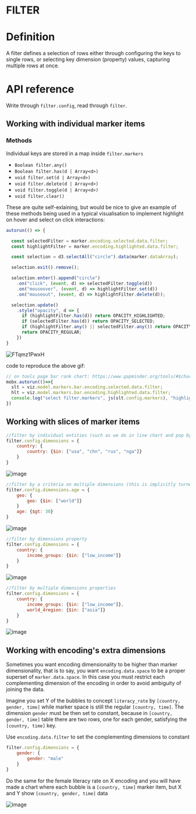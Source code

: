 # FILTER
# Definition
A filter defines a selection of rows either through configuring the keys to single rows, or selecting key dimension (property) values, capturing multiple rows at once. 

# API reference
Write through `filter.config`, read through `filter`.

## Working with individual marker items
### Methods
Individual keys are stored in a map inside `filter.markers`

- `Boolean filter.any()`
- `Boolean filter.has(d | Array<d>)`
- `void filter.set(d | Array<d>)`
- `void filter.delete(d | Array<d>)`
- `void filter.toggle(d | Array<d>)`
- `void filter.clear()`

These are quite self-exlaining, but would be nice to give an example of these methods being used in a typical visualisation to implement highlight on hover and select on click interactions:

```js
autorun(() => {

  const selectedFilter = marker.encoding.selected.data.filter;
  const highlightFilter = marker.encoding.highlighted.data.filter;

  const selection = d3.selectAll("circle").data(marker.dataArray);

  selection.exit().remove();

  selection.enter().append("circle")
    .on("click", (event, d) => selectedFilter.toggle(d))
    .on("mouseover", (event, d) => highlightFilter.set(d))
    .on("mouseout", (event, d) => highlightFilter.delete(d));

  selection.update()
    .style("opacity", d => {
      if (highlightFilter.has(d)) return OPACITY_HIGHLIGHTED;
      if (selectedFilter.has(d)) return OPACITY_SELECTED;
      if (highlightFilter.any() || selectedFilter.any()) return OPACITY_DIMMED;
      return OPACITY_REGULAR;      
    })
}
```

![FTqmz1PwxH](https://user-images.githubusercontent.com/3648190/125066404-41a48180-e0b3-11eb-9311-bbbecef4a682.gif)

code to reproduce the above gif:

```js
// on tools page bar rank chart: https://www.gapminder.org/tools/#$chart-type=barrank&url=v1 paste this in JS console
mobx.autorun(()=>{
  slt = viz.model.markers.bar.encoding.selected.data.filter;
  hlt = viz.model.markers.bar.encoding.highlighted.data.filter;
  console.log("select filter.markers", js(slt.config.markers), "highlight filter.markers", js(hlt.config.markers));
})
```


## Working with slices of marker items 

```js
//filter by individual entities (such as we do in line chart and pop by age)
filter.config.dimensions = {
    country: {
        country: {$in: ["usa", "chn", "rus", "nga"]}
    }
}
```

![image](https://user-images.githubusercontent.com/3648190/125064342-d8bc0a00-e0b0-11eb-9a09-cbf88fd7ee2c.png)


```js
//filter by a criteria on multiple dimensions (this is implicitly turned into an `$and`)
filter.config.dimensions.age = {
    geo: {
        geo: {$in: ["world"]}
    }
    age: {$gt: 30}
}
```
![image](https://user-images.githubusercontent.com/3648190/125063121-64349b80-e0af-11eb-9f37-85467dea9ba4.png)

```js
//filter by dimensions property
filter.config.dimensions = {
    country: {
        income_groups: {$in: ["low_income"]}
    }
}

```
![image](https://user-images.githubusercontent.com/3648190/125064015-79f69080-e0b0-11eb-8e2a-add2b043da0c.png)

```js
//filter by multiple dimensions properties
filter.config.dimensions = {
    country: {
        income_groups: {$in: ["low_income"]},
        world_4region: {$in: ["asia"]}        
    }
}

```
![image](https://user-images.githubusercontent.com/3648190/125064277-c5a93a00-e0b0-11eb-8442-071af7eb6bb3.png)





## Working with encoding's extra dimensions
Sometimes you want encoding dimensionality to be higher than marker dimensionality, that is to say, you want `encoding.data.space` to be a proper superset of `marker.data.space`. In this case you must restrict each complementing dimension of the encoding in order to avoid ambiguity of joining the data.

Imagine you set Y of the bubbles to concept `literacy_rate` by `[country, gender, time]` while marker space is still the regular `[country, time]`. The dimension `gender` must be then set to constant, because in `[country, gender, time]` table there are two rows, one for each gender, satisfying the `[country, time]` key.

Use `encoding.data.filter` to set the complementing dimensions to constant

```js
filter.config.dimensions = {
    gender: {
        gender: "male"
    }
}
```

Do the same for the female literacy rate on X encoding and you will have made a chart where each bubble is a `[country, time]` marker item, but X and Y show `[country, gender, time]` data

![image](https://user-images.githubusercontent.com/3648190/125062691-f8523300-e0ae-11eb-8b2d-96af285288e8.png)

